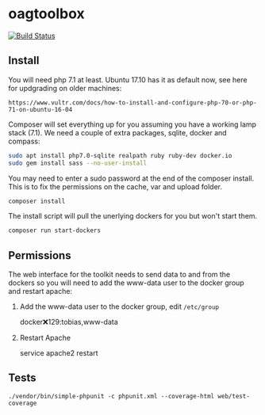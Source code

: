 oagtoolbox
==========

[![Build Status](https://travis-ci.org/NeonOpenAG/oagtoolbox.svg?branch=master)](https://travis-ci.org/NeonOpenAG/oagtoolbox)

Install
-------

You will need php 7.1 at least.  Ubuntu 17.10 has it as default now, see here for updgrading on older machines:

    https://www.vultr.com/docs/how-to-install-and-configure-php-70-or-php-71-on-ubuntu-16-04

Composer will set everything up for you assuming you have a working lamp stack (7.1).  We need a couple of extra packages, sqlite, docker and compass:

```bash
sudo apt install php7.0-sqlite realpath ruby ruby-dev docker.io
sudo gem install sass --no-user-install
```

You may need to enter a sudo password at the end of the composer install.  This is to fix the permissions on the cache, var and upload folder.

```bash
composer install
```

The install script will pull the unerlying dockers for you but won't start them.

```bash
composer run start-dockers
```

Permissions
-----------

The web interface for the toolkit needs to send data to and from the dockers so you will need to add the www-data user to the docker group and restart apache:

1. Add the www-data user to the docker group, edit ```/etc/group```

    docker:x:129:tobias,www-data

1. Restart Apache

    service apache2 restart

Tests
-----

    ./vendor/bin/simple-phpunit -c phpunit.xml --coverage-html web/test-coverage
